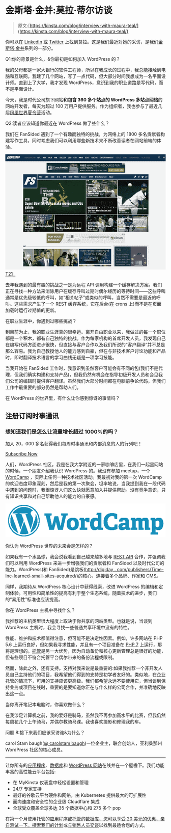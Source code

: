 # 金斯塔·金并:莫拉·蒂尔访谈

> 原文:[https://kinsta.com/blog/interview-with-maura-teal/](https://kinsta.com/blog/interview-with-maura-teal/)

你可以在 [LinkedIn](https://www.linkedin.com/in/maurateal) 或 [Twitter](https://twitter.com/mlteal) 上找到莫拉。这是我们最近对她的采访，是我们[金斯塔·金并](https://kinsta.com/search/kingpin/)系列的一部分。

Q1:你的背景是什么，&你最初是如何加入 WordPress 的？

我的父母都是一家大银行的软件工程师，所以在我成长的过程中，我总能接触到电脑和互联网。我建了几个网站，写了一点代码，但大部分时间我想成为一名平面设计师。直到上了大学，我才发现 WordPress，意识到我的职业道路是写代码，而不是平面设计。

今天，我是时代公司旗下网站**和包含 360 多个站点的 WordPress 多站点网络**的网站开发者，每天为超过 100 万用户提供服务。作为组织者，我也参与了最近几届[凤凰世界夏令营](https://2016.phoenix.wordcamp.org/)活动。

Q2:读者应该知道你最近在 WordPress 做了些什么？

我们在 FanSided 遇到了一个有趣而独特的挑战，为网络上的 1800 多名贡献者构建写作工具，同时考虑我们可以利用哪些新技术来不断改善读者在网站前端的体验。

[![fansided](img/2e0d92f12f11b72e14c363838cd0bb74.png)T2】](http://fansided.com/)

去年我遇到的最有趣的挑战之一是为远程 API 调用构建一个缓存解决方案。我们正在寻找一种方法来消除用户在缓存呼叫过期时偶尔经历的等待时间——这些呼叫通常是优先级较低的呼叫，如“相关帖子”或类似的呼叫，当然不需要是最近的呼叫。这些需求产生了一个 REST 缓存系统，它在后台(在 crons 上)而不是在页面加载时运行过期值的更新。

在职业生涯中，你遇到过哪些挑战？

到目前为止，我的职业生涯真的很幸运。离开自由职业以来，我做过的每一个职位都是一个积木，都有自己独特的挑战。作为每家机构的首席开发人员，我发现自己在编写代码方面进步很快，但直接与客户合作以及我们所说的“客户翻译”并不总是那么容易。我为自己教授他人的能力感到自豪，但在与非技术客户讨论功能和产品时，即时翻译技术语言的学习曲线无疑是一项学习技能。

当我开始在 FanSided 工作时，我意识到虽然客户可能会有不同的包(我们不是代理，但我们确实构建和支持产品)，但我仍然有机会在指导初级开发人员和会见我们公司的编辑时提供客户翻译。虽然我们大部分时间都在电脑前争论代码，但我们工作中最重要的部分仍然是帮助人们。

在 WordPress 的世界里，有什么让你感到惊讶的事情吗？

 ## 注册订阅时事通讯



### 想知道我们是怎么让流量增长超过 1000%的吗？

加入 20，000 多名获得我们每周时事通讯和内部消息的人的行列吧！

[Subscribe Now](#newsletter)

人们，WordPress 社区。我是在我大学附近的一家咖啡店里，在我们一起黑网站的时候，一个朋友介绍我认识 WordPress 的。我没有参加 meetup，一个 [WordCamp](https://central.wordcamp.org/) ，实际上任何一种技术社区活动。我最初对我的第一次 WordCamp 的欢迎态度印象深刻，然后是我的第一次聚会，坦率地说，当我提到我在一段代码中遇到的问题时，我很惊讶人们这么快就愿意加入并提供帮助。没有竞争意识，只有知识共享和对自己帮助他人的能力的自豪感。

![WordCamp](img/8ba03493e7e295780be95476672ffc52.png)

你认为 WordPress 世界的未来会是怎样的？

如果我有一个水晶球，我会说我看到自己越来越多地与 [REST API](https://kinsta.com/blog/wordpress-rest-api/) 合作，并强调我们可以利用 WordPress 来进一步增强我们的贡献者和 FanSided 以及时代公司的能力。WordPress(和 FanSided)是跳板([http://digiday . com/publishers/Time-Inc-learned-small-sites-acquired/](http://digiday.com/publishers/time-inc-learned-small-sites-acquired/))的核心，连接着多个品牌、作家和 CMS。

同样，我期待从 WordPress 核心设计中获得线索，改进 WordPress 的编辑和定制体验。可用性和简单性的提高有利于整个生态系统，随着技术的进步，我们的“易用性”标准也应该提高。

你在 WordPress 主机中寻找什么？

我推荐的主机类型很大程度上取决于你共享的网站类型。也就是说，当谈到 WordPress 主机时，我会寻找一些普通共享环境中没有的特性。

性能、维护和技术都值得注意，但可能不是决定性因素。例如，许多网站在 PHP 5.6 上运行良好，但如果我寻求性能，并且有一个项目准备在 [PHP 7](https://kinsta.com/blog/php-7-3/) 上运行，那将是理想的。[托管](https://kinsta.com/blog/managed-wordpress-hosting/)是另一大优势，因为自动备份和核心更新管理总是很好的功能，但有些项目不符合托管平台偶尔带来的备份流程或限制。

然而，除此之外，还有支持。支持对我来说是最重要的:如果我推荐一个非开发人员自己主持他们的项目，我希望他们得到的支持是初学者友好的。类似地，在企业托管的情况下，可用的支持应该更高级。我们都希望永远不要使用它，但当谈到保持业务或项目在线时，重要的是要知道你正在与什么样的公司合作，并准确地反映出这一点。

当你离开笔记本电脑时，你喜欢做什么？

在我涉足计算机之前，我的爱好是骑马，虽然我不再参加高水平的比赛，但我仍然每周花几个上午骑马，并偶尔教骑马课。我也喜欢摄影和修理我的车。

问题 8:接下来我们应该采访谁&为什么？

carol Stam baugh([@ carolstam baugh](https://twitter.com/carolstambaugh))一位企业主，联合创始人，亚利桑那州 WordPress 社区的核心成员。

* * *

让你所有的[应用程序](https://kinsta.com/application-hosting/)、[数据库](https://kinsta.com/database-hosting/)和 [WordPress 网站](https://kinsta.com/wordpress-hosting/)在线并在一个屋檐下。我们功能丰富的高性能云平台包括:

*   在 MyKinsta 仪表盘中轻松设置和管理
*   24/7 专家支持
*   最好的谷歌云平台硬件和网络，由 Kubernetes 提供最大的可扩展性
*   面向速度和安全性的企业级 Cloudflare 集成
*   全球受众覆盖全球多达 35 个数据中心和 275 多个 pop

在第一个月使用托管的[应用程序或托管](https://kinsta.com/application-hosting/)的[数据库，您可以享受 20 美元的优惠，亲自测试一下。探索我们的](https://kinsta.com/database-hosting/)[计划](https://kinsta.com/plans/)或[与销售人员交谈](https://kinsta.com/contact-us/)以找到最适合您的方式。